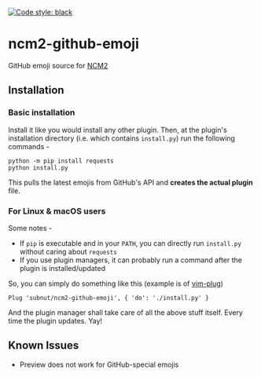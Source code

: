 [![Code style: black](https://img.shields.io/badge/code%20style-black-000000.svg)](https://github.com/psf/black)
# ncm2-github-emoji
GitHub emoji source for [NCM2](https://github.com/ncm2/ncm2)

## Installation

### Basic installation

Install it like you would install any other plugin. Then, at the plugin's installation directory (i.e. which contains `install.py`) run the following commands -
```
python -m pip install requests
python install.py
```

This pulls the latest emojis from GitHub's API and **creates the actual plugin** file.

### For Linux & macOS users

Some notes -
* If `pip` is executable and in your `PATH`, you can directly run `install.py` without caring about `requests`
* If you use plugin managers, it can probably run a command after the plugin is installed/updated

So, you can simply do something like this (example is of [vim-plug](https://github.com/junegunn/vim-plug))
```
Plug 'subnut/ncm2-github-emoji', { 'do': './install.py' }
```

And the plugin manager shall take care of all the above stuff itself. Every time the plugin updates. Yay!

## Known Issues
* Preview does not work for GitHub-special emojis
